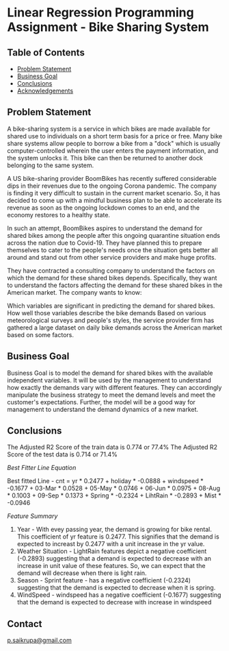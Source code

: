# Linear Regression Programming Assignment - Bike Sharing System

## Table of Contents
* [Problem Statement](#problem-statement)
* [Business Goal](#business-goal)
* [Conclusions](#conclusions)
* [Acknowledgements](#acknowledgements)

<!-- You can include any other section that is pertinent to your problem -->

## Problem Statement
A bike-sharing system is a service in which bikes are made available for shared use to individuals on a short term basis for a price or free. Many bike share systems allow people to borrow a bike from a "dock" which is usually computer-controlled wherein the user enters the payment information, and the system unlocks it. This bike can then be returned to another dock belonging to the same system.


A US bike-sharing provider BoomBikes has recently suffered considerable dips in their revenues due to the ongoing Corona pandemic. The company is finding it very difficult to sustain in the current market scenario. So, it has decided to come up with a mindful business plan to be able to accelerate its revenue as soon as the ongoing lockdown comes to an end, and the economy restores to a healthy state. 


In such an attempt, BoomBikes aspires to understand the demand for shared bikes among the people after this ongoing quarantine situation ends across the nation due to Covid-19. They have planned this to prepare themselves to cater to the people's needs once the situation gets better all around and stand out from other service providers and make huge profits.


They have contracted a consulting company to understand the factors on which the demand for these shared bikes depends. Specifically, they want to understand the factors affecting the demand for these shared bikes in the American market. The company wants to know:

Which variables are significant in predicting the demand for shared bikes.
How well those variables describe the bike demands
Based on various meteorological surveys and people's styles, the service provider firm has gathered a large dataset on daily bike demands across the American market based on some factors. 
<!-- You don't have to answer all the questions - just the ones relevant to your project. -->

## Business Goal
Business Goal is to model the demand for shared bikes with the available independent variables. It will be used by the management to understand how exactly the demands vary with different features. They can accordingly manipulate the business strategy to meet the demand levels and meet the customer's expectations. Further, the model will be a good way for management to understand the demand dynamics of a new market. 

## Conclusions

The Adjusted R2 Score of the train data is 0.774 or 77.4%
The Adjusted R2 Score of the test data is 0.714 or 71.4%

*Best Fitter Line Equation*

Best fitted Line - cnt = yr * 0.2477 + holiday * -0.0888 + windspeed * -0.1677 + 03-Mar * 0.0528 + 05-May * 0.0746 + 06-Jun * 0.0975 + 08-Aug * 0.1003 + 09-Sep * 0.1373 + Spring * -0.2324 + LihtRain * -0.2893 + Mist * -0.0946

*Feature Summary*
1) Year - With evey passing year, the demand is growing for bike rental. This coefficient of yr feature is 0.2477. This signifies that the demand is expected to increast by 0.2477 with a unit increase in the yr value.
2) Weather Situation - LightRain features depict a negative coefficient (-0.2893) suggesting that a demand is expected to decrease with an increase in unit value of these features. So, we can expect that the demand will decrease when there is light rain.
3) Season - Sprint feature - has a negative coefficient (-0.2324) suggesting that the demand is expected to decrease when it is spring.
4) WindSpeed - windspeed has a negative coefficient (-0.1677) suggesting that the demand is expected to decrease with increase in windspeed

## Contact
p.saikrupa@gmail.com


<!-- Optional -->
<!-- ## License -->
<!-- This project is open source and available under the [... License](). -->

<!-- You don't have to include all sections - just the one's relevant to your project -->
